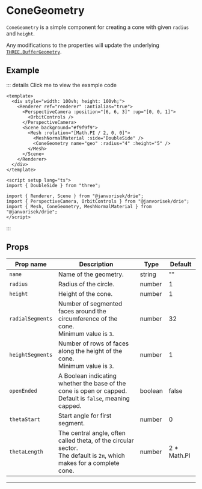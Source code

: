 # ConeGeometry

  <script setup>
  import ConeGeometry from '../../examples/ConeGeometry.vue'
  </script>

`ConeGeometry` is a simple component for creating a cone with given `radius` and `height`.

Any modifications to the properties will update the underlying [`THREE.BufferGeometry`](https://threejs.org/docs/#api/en/core/BufferGeometry).

## Example

  <ClientOnly>
  <ConeGeometry />
  </ClientOnly>

::: details Click me to view the example code

```vue{10}
<template>
  <div style="width: 100vh; height: 100vh;">
    <Renderer ref="renderer" :antialias="true">
      <PerspectiveCamera :position="[6, 6, 3]" :up="[0, 0, 1]">
        <OrbitControls />
      </PerspectiveCamera>
      <Scene background="#f9f9f9">
        <Mesh :rotation="[Math.PI / 2, 0, 0]">
          <MeshNormalMaterial :side="DoubleSide" />
          <ConeGeometry name="geo" :radius="4" :height="5" />
        </Mesh>
      </Scene>
    </Renderer>
  </div>
</template>

<script setup lang="ts">
import { DoubleSide } from "three";

import { Renderer, Scene } from "@janvorisek/drie";
import { PerspectiveCamera, OrbitControls } from "@janvorisek/drie";
import { Mesh, ConeGeometry, MeshNormalMaterial } from "@janvorisek/drie";
</script>
```

:::


## Props

| Prop name      | Description                                                                                                              | Type    | Default      |
| -------------- | ------------------------------------------------------------------------------------------------------------------------ | ------- | ------------ |
|` name           `| Name of the geometry.                                                                                                    | string  | ""           |
|` radius         `| Radius of the circle.                                                                                                    | number  | 1            |
|` height         `| Height of the cone.                                                                                                      | number  | 1            |
|` radialSegments `| Number of segmented faces around the circumference of the cone.<br/>Minimum value is `3`.                                | number  | 32           |
|` heightSegments `| Number of rows of faces along the height of the cone.<br/>Minimum value is `3`.                                          | number  | 1            |
|` openEnded      `| A Boolean indicating whether the base of the cone is open or capped.<br/>Default is `false`, meaning capped.             | boolean | false        |
|` thetaStart     `| Start angle for first segment.                                                                                           | number  | 0            |
|` thetaLength    `| The central angle, often called theta, of the circular sector.<br/>The default is `2π`, which makes for a complete cone. | number  | 2 \* Math.PI |

---

